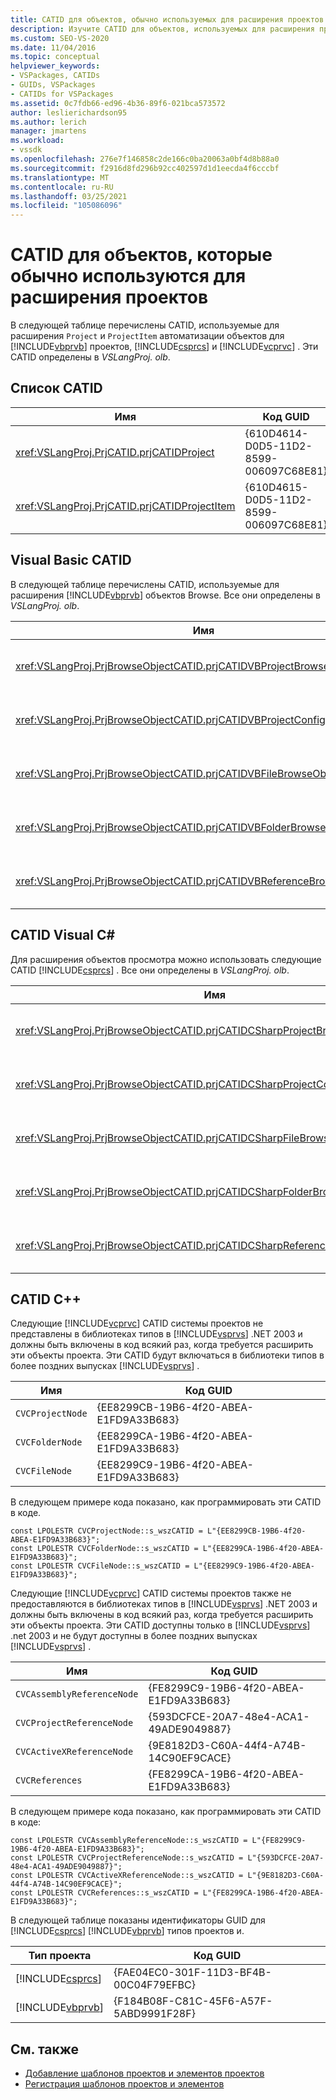 ```yaml
---
title: CATID для объектов, обычно используемых для расширения проектов
description: Изучите CATID для объектов, используемых для расширения проектов и объектов автоматизации проектов для Visual Basic, Visual C# и Visual C++.
ms.custom: SEO-VS-2020
ms.date: 11/04/2016
ms.topic: conceptual
helpviewer_keywords:
- VSPackages, CATIDs
- GUIDs, VSPackages
- CATIDs for VSPackages
ms.assetid: 0c7fdb66-ed96-4b36-89f6-021bca573572
author: leslierichardson95
ms.author: lerich
manager: jmartens
ms.workload:
- vssdk
ms.openlocfilehash: 276e7f146858c2de166c0ba20063a0bf4d8b88a0
ms.sourcegitcommit: f2916d8fd296b92cc402597d1d1eecda4f6cccbf
ms.translationtype: MT
ms.contentlocale: ru-RU
ms.lasthandoff: 03/25/2021
ms.locfileid: "105086096"
---
```

# <a name="catids-for-objects-that-are-typically-used-to-extend-projects"></a>CATID для объектов, которые обычно используются для расширения проектов
В следующей таблице перечислены CATID, используемые для расширения `Project` и `ProjectItem` автоматизации объектов для [!INCLUDE[vbprvb](../../code-quality/includes/vbprvb_md.md)] проектов, [!INCLUDE[csprcs](../../data-tools/includes/csprcs_md.md)] и [!INCLUDE[vcprvc](../../code-quality/includes/vcprvc_md.md)] . Эти CATID определены в *VSLangProj. olb*.

## <a name="listing-of-catids"></a>Список CATID

|Имя|Код GUID|
|----------|----------|
|<xref:VSLangProj.PrjCATID.prjCATIDProject>|{610D4614-D0D5-11D2-8599-006097C68E81}|
|<xref:VSLangProj.PrjCATID.prjCATIDProjectItem>|{610D4615-D0D5-11D2-8599-006097C68E81}|

## <a name="visual-basic-catids"></a>Visual Basic CATID
 В следующей таблице перечислены CATID, используемые для расширения [!INCLUDE[vbprvb](../../code-quality/includes/vbprvb_md.md)] объектов Browse. Все они определены в *VSLangProj. olb*.

|Имя|Код GUID|
|----------|----------|
|<xref:VSLangProj.PrjBrowseObjectCATID.prjCATIDVBProjectBrowseObject>|{E0FDC879-C32A-4751-A3D3-0B3824BD575F}|
|<xref:VSLangProj.PrjBrowseObjectCATID.prjCATIDVBProjectConfigBrowseObject>|{67F8DD11-14EB-489b-87F0-F01C52AF3870}|
|<xref:VSLangProj.PrjBrowseObjectCATID.prjCATIDVBFileBrowseObject>|{EA5BD05D-3C72-40A5-95A0-28A2773311CA}|
|<xref:VSLangProj.PrjBrowseObjectCATID.prjCATIDVBFolderBrowseObject>|{932DC619-2EAA-4192-B7E6-3D15AD31DF49}|
|<xref:VSLangProj.PrjBrowseObjectCATID.prjCATIDVBReferenceBrowseObject>|{2289B812-8191-4e81-B7B3-174045AB0CB5}|

## <a name="visual-c-catids"></a>CATID Visual C#
 Для расширения объектов просмотра можно использовать следующие CATID [!INCLUDE[csprcs](../../data-tools/includes/csprcs_md.md)] . Все они определены в *VSLangProj. olb*.

|Имя|Код GUID|
|----------|----------|
|<xref:VSLangProj.PrjBrowseObjectCATID.prjCATIDCSharpProjectBrowseObject>|{4EF9F003-DE95-4d60-96B0-212979F2A857}|
|<xref:VSLangProj.PrjBrowseObjectCATID.prjCATIDCSharpProjectConfigBrowseObject>|{A12CE10A-227F-4963-ADB6-3A43388513CA}|
|<xref:VSLangProj.PrjBrowseObjectCATID.prjCATIDCSharpFileBrowseObject>|{8D58E6AF-ED4E-48B0-8C7B-C74EF0735451}|
|<xref:VSLangProj.PrjBrowseObjectCATID.prjCATIDCSharpFolderBrowseObject>|{914FE278-054A-45DB-BF9E-5F22484CC84C}|
|<xref:VSLangProj.PrjBrowseObjectCATID.prjCATIDCSharpReferenceBrowseObject>|{2F0FA3B8-C855-4a4e-95A5-CB45C67D6C27}|

## <a name="c-catids"></a>CATID C++
 Следующие [!INCLUDE[vcprvc](../../code-quality/includes/vcprvc_md.md)] CATID системы проектов не представлены в библиотеках типов в [!INCLUDE[vsprvs](../../code-quality/includes/vsprvs_md.md)] .NET 2003 и должны быть включены в код всякий раз, когда требуется расширить эти объекты проекта. Эти CATID будут включаться в библиотеки типов в более поздних выпусках [!INCLUDE[vsprvs](../../code-quality/includes/vsprvs_md.md)] .

|Имя|Код GUID|
|----------|----------|
|`CVCProjectNode`|{EE8299CB-19B6-4f20-ABEA-E1FD9A33B683}|
|`CVCFolderNode`|{EE8299CA-19B6-4f20-ABEA-E1FD9A33B683}|
|`CVCFileNode`|{EE8299C9-19B6-4f20-ABEA-E1FD9A33B683}|

 В следующем примере кода показано, как программировать эти CATID в коде.

```
const LPOLESTR CVCProjectNode::s_wszCATID = L"{EE8299CB-19B6-4f20-ABEA-E1FD9A33B683}";
const LPOLESTR CVCFolderNode::s_wszCATID = L"{EE8299CA-19B6-4f20-ABEA-E1FD9A33B683}";
const LPOLESTR CVCFileNode::s_wszCATID = L"{EE8299C9-19B6-4f20-ABEA-E1FD9A33B683}";
```

 Следующие [!INCLUDE[vcprvc](../../code-quality/includes/vcprvc_md.md)] CATID системы проектов также не предоставляются в библиотеках типов в [!INCLUDE[vsprvs](../../code-quality/includes/vsprvs_md.md)] .NET 2003 и должны быть включены в код всякий раз, когда требуется расширить эти объекты проекта. Эти CATID доступны только в [!INCLUDE[vsprvs](../../code-quality/includes/vsprvs_md.md)] .net 2003 и не будут доступны в более поздних выпусках [!INCLUDE[vsprvs](../../code-quality/includes/vsprvs_md.md)] .

|Имя|Код GUID|
|----------|----------|
|`CVCAssemblyReferenceNode`|{FE8299C9-19B6-4f20-ABEA-E1FD9A33B683}|
|`CVCProjectReferenceNode`|{593DCFCE-20A7-48e4-ACA1-49ADE9049887}|
|`CVCActiveXReferenceNode`|{9E8182D3-C60A-44f4-A74B-14C90EF9CACE}|
|`CVCReferences`|{FE8299CA-19B6-4f20-ABEA-E1FD9A33B683}|

 В следующем примере кода показано, как программировать эти CATID в коде:

```
const LPOLESTR CVCAssemblyReferenceNode::s_wszCATID = L"{FE8299C9-19B6-4f20-ABEA-E1FD9A33B683}";
const LPOLESTR CVCProjectReferenceNode::s_wszCATID = L"{593DCFCE-20A7-48e4-ACA1-49ADE9049887}";
const LPOLESTR CVCActiveXReferenceNode::s_wszCATID = L"{9E8182D3-C60A-44f4-A74B-14C90EF9CACE}";
const LPOLESTR CVCReferences::s_wszCATID = L"{FE8299CA-19B6-4f20-ABEA-E1FD9A33B683}";
```

 В следующей таблице показаны идентификаторы GUID для [!INCLUDE[csprcs](../../data-tools/includes/csprcs_md.md)] [!INCLUDE[vbprvb](../../code-quality/includes/vbprvb_md.md)] типов проектов и.

| Тип проекта | Код GUID |
| - | - |
| [!INCLUDE[csprcs](../../data-tools/includes/csprcs_md.md)] | {FAE04EC0-301F-11D3-BF4B-00C04F79EFBC} |
| [!INCLUDE[vbprvb](../../code-quality/includes/vbprvb_md.md)] | {F184B08F-C81C-45F6-A57F-5ABD9991F28F} |

## <a name="see-also"></a>См. также
- [Добавление шаблонов проектов и элементов проектов](../../extensibility/internals/adding-project-and-project-item-templates.md)
- [Регистрация шаблонов проектов и элементов](../../extensibility/internals/registering-project-and-item-templates.md)
